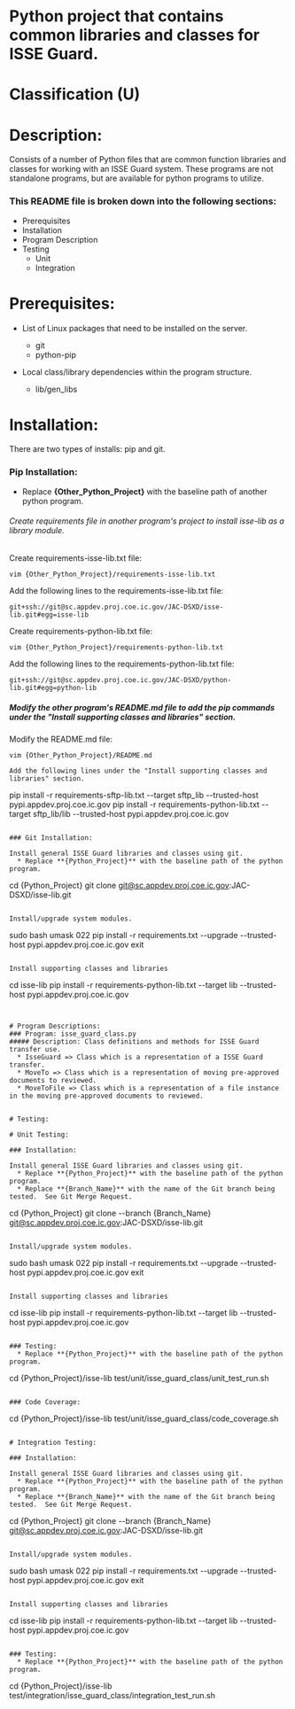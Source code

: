 # Python project that contains common libraries and classes for ISSE Guard.
# Classification (U)

# Description:
  Consists of a number of Python files that are common function libraries and classes for working with an ISSE Guard system.  These programs are not standalone programs, but are available for python programs to utilize.


###  This README file is broken down into the following sections:
 * Prerequisites
 * Installation
 * Program Description
 * Testing
   - Unit
   - Integration


# Prerequisites:

  * List of Linux packages that need to be installed on the server.
    - git
    - python-pip

  * Local class/library dependencies within the program structure.
    - lib/gen_libs


# Installation:
  There are two types of installs: pip and git.

### Pip Installation:
  * Replace **{Other_Python_Project}** with the baseline path of another python program.

###### Create requirements file in another program's project to install isse-lib as a library module.

Create requirements-isse-lib.txt file:
```
vim {Other_Python_Project}/requirements-isse-lib.txt
```

Add the following lines to the requirements-isse-lib.txt file:
```
git+ssh://git@sc.appdev.proj.coe.ic.gov/JAC-DSXD/isse-lib.git#egg=isse-lib
```

Create requirements-python-lib.txt file:
```
vim {Other_Python_Project}/requirements-python-lib.txt
```

Add the following lines to the requirements-python-lib.txt file:
```
git+ssh://git@sc.appdev.proj.coe.ic.gov/JAC-DSXD/python-lib.git#egg=python-lib
```

##### Modify the other program's README.md file to add the pip commands under the "Install supporting classes and libraries" section.
Modify the README.md file:
```
vim {Other_Python_Project}/README.md

Add the following lines under the "Install supporting classes and libraries" section.
```
   pip install -r requirements-sftp-lib.txt --target sftp_lib --trusted-host pypi.appdev.proj.coe.ic.gov
   pip install -r requirements-python-lib.txt --target sftp_lib/lib --trusted-host pypi.appdev.proj.coe.ic.gov
```

### Git Installation:

Install general ISSE Guard libraries and classes using git.
  * Replace **{Python_Project}** with the baseline path of the python program.

```
cd {Python_Project}
git clone git@sc.appdev.proj.coe.ic.gov:JAC-DSXD/isse-lib.git
```

Install/upgrade system modules.

```
sudo bash
umask 022
pip install -r requirements.txt --upgrade --trusted-host pypi.appdev.proj.coe.ic.gov
exit
```

Install supporting classes and libraries

```
cd isse-lib
pip install -r requirements-python-lib.txt --target lib --trusted-host pypi.appdev.proj.coe.ic.gov
```


# Program Descriptions:
### Program: isse_guard_class.py
##### Description: Class definitions and methods for ISSE Guard transfer use.
  * IsseGuard => Class which is a representation of a ISSE Guard transfer.
  * MoveTo => Class which is a representation of moving pre-approved documents to reviewed.
  * MoveToFile => Class which is a representation of a file instance in the moving pre-approved documents to reviewed.


# Testing:

# Unit Testing:

### Installation:

Install general ISSE Guard libraries and classes using git.
  * Replace **{Python_Project}** with the baseline path of the python program.
  * Replace **{Branch_Name}** with the name of the Git branch being tested.  See Git Merge Request.

```
cd {Python_Project}
git clone --branch {Branch_Name} git@sc.appdev.proj.coe.ic.gov:JAC-DSXD/isse-lib.git
```

Install/upgrade system modules.

```
sudo bash
umask 022
pip install -r requirements.txt --upgrade --trusted-host pypi.appdev.proj.coe.ic.gov
exit
```

Install supporting classes and libraries

```
cd isse-lib
pip install -r requirements-python-lib.txt --target lib --trusted-host pypi.appdev.proj.coe.ic.gov
```

### Testing:
  * Replace **{Python_Project}** with the baseline path of the python program.

```
cd {Python_Project}/isse-lib
test/unit/isse_guard_class/unit_test_run.sh
```

### Code Coverage:
```
cd {Python_Project}/isse-lib
test/unit/isse_guard_class/code_coverage.sh
```

# Integration Testing:

### Installation:

Install general ISSE Guard libraries and classes using git.
  * Replace **{Python_Project}** with the baseline path of the python program.
  * Replace **{Branch_Name}** with the name of the Git branch being tested.  See Git Merge Request.

```
cd {Python_Project}
git clone --branch {Branch_Name} git@sc.appdev.proj.coe.ic.gov:JAC-DSXD/isse-lib.git
```

Install/upgrade system modules.

```
sudo bash
umask 022
pip install -r requirements.txt --upgrade --trusted-host pypi.appdev.proj.coe.ic.gov
exit
```

Install supporting classes and libraries

```
cd isse-lib
pip install -r requirements-python-lib.txt --target lib --trusted-host pypi.appdev.proj.coe.ic.gov
```

### Testing:
  * Replace **{Python_Project}** with the baseline path of the python program.

```
cd {Python_Project}/isse-lib
test/integration/isse_guard_class/integration_test_run.sh
```

